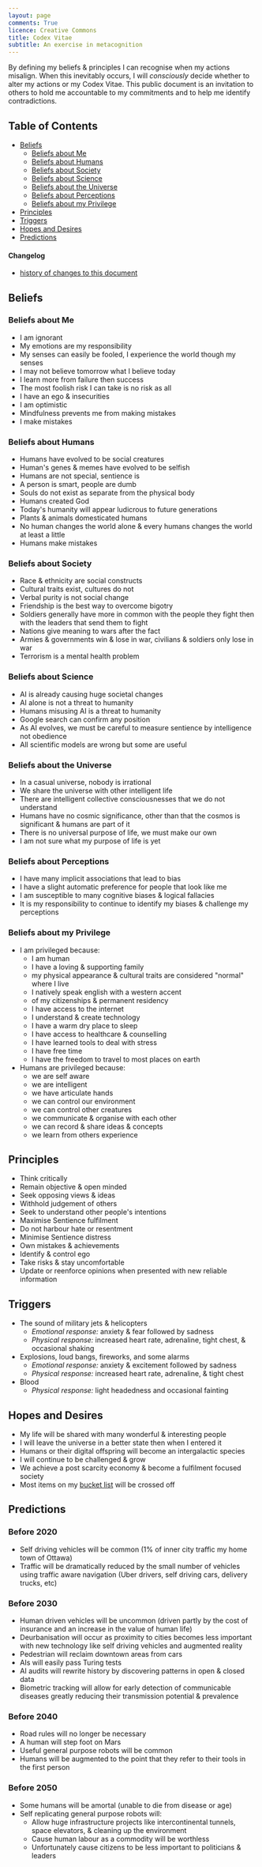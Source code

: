 ```yaml
---
layout: page
comments: True
licence: Creative Commons
title: Codex Vitae
subtitle: An exercise in metacognition
---
```


By defining my beliefs & principles I can recognise when my actions misalign. When this inevitably occurs, I will *consciously* decide whether to alter my actions or my Codex Vitae. This public document is an invitation to others to hold me accountable to my commitments and to help me identify contradictions.


## Table of Contents

- [Beliefs](#beliefs)
  - [Beliefs about Me](#beliefs-about-me)
  - [Beliefs about Humans](#beliefs-about-humans)
  - [Beliefs about Society](#beliefs-about-society)
  - [Beliefs about Science](#beliefs-about-science)
  - [Beliefs about the Universe](#beliefs-about-the-universe)
  - [Beliefs about Perceptions](#beliefs-about-perceptions)
  - [Beliefs about my Privilege](#beliefs-about-my-privilege)
- [Principles](#principles)
- [Triggers](#triggers)
- [Hopes and Desires](#hopes-and-desires)
- [Predictions](#predictions)


#### Changelog
- [history of changes to this document](https://github.com/gregology/gregology.github.io/commits/master/codex.md)


## Beliefs


### Beliefs about Me

- I am ignorant
- My emotions are my responsibility
- My senses can easily be fooled, I experience the world though my senses
- I may not believe tomorrow what I believe today
- I learn more from failure then success
- The most foolish risk I can take is no risk as all
- I have an ego & insecurities
- I am optimistic
- Mindfulness prevents me from making mistakes
- I make mistakes


### Beliefs about Humans

- Humans have evolved to be social creatures
- Human's genes & memes have evolved to be selfish
- Humans are not special, sentience is
- A person is smart, people are dumb
- Souls do not exist as separate from the physical body
- Humans created God
- Today's humanity will appear ludicrous to future generations
- Plants & animals domesticated humans
- No human changes the world alone & every humans changes the world at least a little
- Humans make mistakes


### Beliefs about Society

- Race & ethnicity are social constructs
- Cultural traits exist, cultures do not
- Verbal purity is not social change
- Friendship is the best way to overcome bigotry
- Soldiers generally have more in common with the people they fight then with the leaders that send them to fight
- Nations give meaning to wars after the fact
- Armies & governments win & lose in war, civilians & soldiers only lose in war
- Terrorism is a mental health problem


### Beliefs about Science

- AI is already causing huge societal changes
- AI alone is not a threat to humanity
- Humans misusing AI is a threat to humanity
- Google search can confirm any position
- As AI evolves, we must be careful to measure sentience by intelligence not obedience
- All scientific models are wrong but some are useful


### Beliefs about the Universe

- In a casual universe, nobody is irrational
- We share the universe with other intelligent life
- There are intelligent collective consciousnesses that we do not understand
- Humans have no cosmic significance, other than that the cosmos is significant & humans are part of it
- There is no universal purpose of life, we must make our own
- I am not sure what my purpose of life is yet


### Beliefs about Perceptions

- I have many implicit associations that lead to bias
- I have a slight automatic preference for people that look like me
- I am susceptible to many cognitive biases & logical fallacies
- It is my responsibility to continue to identify my biases & challenge my perceptions


### Beliefs about my Privilege

- I am privileged because:
  - I am human
  - I have a loving & supporting family
  - my physical appearance & cultural traits are considered "normal" where I live
  - I natively speak english with a western accent
  - of my citizenships & permanent residency
  - I have access to the internet
  - I understand & create technology
  - I have a warm dry place to sleep
  - I have access to healthcare & counselling
  - I have learned tools to deal with stress
  - I have free time
  - I have the freedom to travel to most places on earth
- Humans are privileged because:
  - we are self aware
  - we are intelligent
  - we have articulate hands
  - we can control our environment
  - we can control other creatures
  - we communicate & organise with each other
  - we can record & share ideas & concepts
  - we learn from others experience


## Principles

- Think critically
- Remain objective & open minded
- Seek opposing views & ideas
- Withhold judgement of others
- Seek to understand other people's intentions
- Maximise Sentience fulfilment
- Do not harbour hate or resentment
- Minimise Sentience distress
- Own mistakes & achievements
- Identify & control ego
- Take risks & stay uncomfortable
- Update or reenforce opinions when presented with new reliable information


## Triggers

- The sound of military jets & helicopters
  - *Emotional response:* anxiety & fear followed by sadness
  - *Physical response:* increased heart rate, adrenaline, tight chest, & occasional shaking
- Explosions, loud bangs, fireworks, and some alarms
  - *Emotional response:* anxiety & excitement followed by sadness
  - *Physical response:* increased heart rate, adrenaline, & tight chest
- Blood
  - *Physical response:* light headedness and occasional fainting


## Hopes and Desires

- My life will be shared with many wonderful & interesting people
- I will leave the universe in a better state then when I entered it
- Humans or their digital offspring will become an intergalactic species
- I will continue to be challenged & grow
- We achieve a post scarcity economy & become a fulfilment focused society
- Most items on my [bucket list](/bucket) will be crossed off


## Predictions

### Before 2020

- Self driving vehicles will be common (1% of inner city traffic my home town of Ottawa)
- Traffic will be dramatically reduced by the small number of vehicles using traffic aware navigation (Uber drivers, self driving cars, delivery trucks, etc)

### Before 2030

- Human driven vehicles will be uncommon (driven partly by the cost of insurance and an increase in the value of human life)
- Deurbanisation will occur as proximity to cities becomes less important with new technology like self driving vehicles and augmented reality
- Pedestrian will reclaim downtown areas from cars
- AIs will easily pass Turing tests
- AI audits will rewrite history by discovering patterns in open & closed data
- Biometric tracking will allow for early detection of communicable diseases greatly reducing their transmission potential & prevalence

### Before 2040

- Road rules will no longer be necessary
- A human will step foot on Mars
- Useful general purpose robots will be common
- Humans will be augmented to the point that they refer to their tools in the first person

### Before 2050

- Some humans will be amortal (unable to die from disease or age)
- Self replicating general purpose robots will:
  - Allow huge infrastructure projects like intercontinental tunnels, space elevators, & cleaning up the environment
  - Cause human labour as a commodity will be worthless
  - Unfortunately cause citizens to be less important to politicians & leaders
